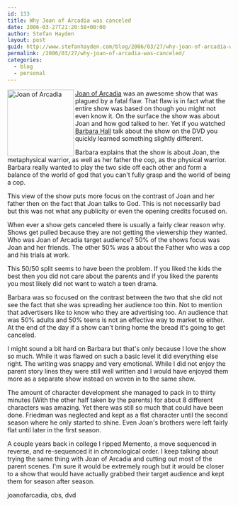 ```yaml
---
id: 133
title: Why Joan of Arcadia was canceled
date: 2006-03-27T21:20:58+00:00
author: Stefan Hayden
layout: post
guid: http://www.stefanhayden.com/blog/2006/03/27/why-joan-of-arcadia-was-canceled/
permalink: /2006/03/27/why-joan-of-arcadia-was-canceled/
categories:
  - blog
  - personal
---
```

<img width="150" align="left" title="Joan of Arcadia" alt="Joan of Arcadia" src="http://static.flickr.com/40/119079327_ab7edf529b.jpg?v=0" /><a title="http://en.wikipedia.org/wiki/Joan_of_Arcadia" href="http://en.wikipedia.org/wiki/Joan_of_Arcadia">Joan of Arcadia</a> was an awesome show that was plagued by a fatal flaw. That flaw is in fact what the entire show was based on though you might not even know it. On the surface the show was about Joan and how god talked to her. Yet if you watched <a title="http://en.wikipedia.org/wiki/Barbara_Hall_%28writer_and_producer%29" href="http://en.wikipedia.org/wiki/Barbara_Hall_%28writer_and_producer%29">Barbara Hall</a> talk about the show on the DVD you quickly learned something slightly different.

Barbara explains that the show is about Joan, the metaphysical warrior, as well as her father the cop, as the physical warrior. Barbara really wanted to play the two side off each other and form a balance of the world of god that you can't fully grasp and the world of being a cop.

This view of the show puts more focus on the contrast of Joan and her father then on the fact that Joan talks to God. This is not necessarily bad but this was not what any publicity or even the opening credits focused on.

When ever a show gets canceled there is usually a fairly clear reason why. Shows get pulled because they are not getting the viewership they wanted. Who was Joan of Arcadia target audience? 50% of the shows focus was Joan and her friends. The other 50% was a about the Father who was a cop and his trials at work.

This 50/50 split seems to have been the problem. If you liked the kids the best then you did not care about the parents and if you liked the parents you most likely did not want to watch a teen drama.

Barbara was so focused on the contrast between the two that she did not see the fact that she was spreading her audience too thin. Not to mention that advertisers like to know who they are advertising too. An audience that was 50% adults and 50% teens is not an effective way to market to either. At the end of the day if a show can't bring home the bread it's going to get canceled.

I might sound a bit hard on Barbara but that's only because I love the show so much. While it was flawed on such a basic level it did everything else right. The writing was snappy and very emotional. While I did not enjoy the parent story lines they were still well written and I would have enjoyed them more as a separate show instead on woven in to the same show.

The amount of character development she managed to pack in to thirty minutes (With the other half taken by the parents) for about 8 different characters was amazing. Yet there was still so much that could have been done. Friedman was neglected and kept as a flat character until the second season where he only started to shine. Even Joan's brothers were left fairly flat until later in the first season.

A couple years back in college I ripped Memento, a move sequenced in reverse, and re-sequenced it in chronological order. I keep talking about trying the same thing with Joan of Arcadia and cutting out most of the parent scenes. I'm sure it would be extremely rough but it would be closer to a show that would have actually grabbed their target audience and kept them for season after season.

<tags>joanofarcadia, cbs, dvd</tags>